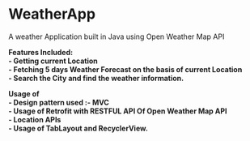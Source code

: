 # WeatherApp
A weather Application built in Java using Open Weather Map API
<p>
<b>Features Included:<b><br>
 - Getting current Location <br>
 - Fetching 5 days Weather Forecast on the basis of current Location<br>
 - Search the City and find the weather information.<br>
</p>

<p>
<b>Usage of</b><br>
- Design pattern used :- MVC<br>
- Usage of Retrofit with RESTFUL API Of Open Weather Map API<br>
- Location APIs<br>
- Usage of TabLayout and RecyclerView.<br>
</p>
